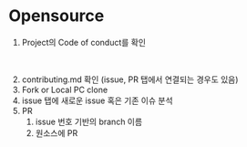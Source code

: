 # Opensource

1. Project의 Code of conduct를 확인

<figure><img src="../../../.gitbook/assets/스크린샷 2023-04-13 오전 9.56.23.png" alt=""><figcaption></figcaption></figure>

2. contributing.md 확인 (issue, PR 탭에서 연결되는 경우도 있음)
3. Fork or Local PC clone
4. issue 탭에 새로운 issue 혹은 기존 이슈 분석
5. PR
   1. issue 번호 기반의 branch 이름
   2. 원소스에 PR

